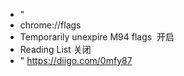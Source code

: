 - "
- chrome://flags
- Temporarily unexpire M94 flags  开启
- Reading List 关闭
- " https://diigo.com/0mfy87